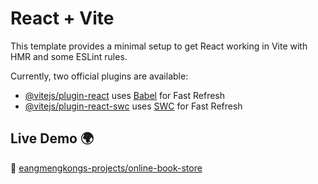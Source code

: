 # React + Vite

This template provides a minimal setup to get React working in Vite with HMR and some ESLint rules.

Currently, two official plugins are available:

- [@vitejs/plugin-react](https://github.com/vitejs/vite-plugin-react/blob/main/packages/plugin-react/README.md) uses [Babel](https://babeljs.io/) for Fast Refresh
- [@vitejs/plugin-react-swc](https://github.com/vitejs/vite-plugin-react-swc) uses [SWC](https://swc.rs/) for Fast Refresh
## Live Demo 🌍  
🔗 [eangmengkongs-projects/online-book-store](https://vercel.com/eangmengkongs-projects/online-book-store/23aNBoNNyTXXw7CUh82th2Ew2QE2)
